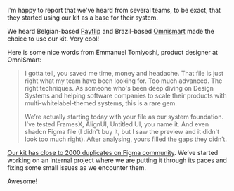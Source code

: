 <script context="module" lang="ts">
    import type { BlogFrontmatter } from '$lib/blog/types';

    export const metadata: BlogFrontmatter = {
        title: 'Teams using our kit',
        date: '2025-07-11',
        author: 'Johan Ronsse'
    }
</script>

I'm happy to report that we've heard from several teams, to be exact, that they started using our kit as a base for their system.

We heard Belgian-based [Payflip](https://payflip.be/en/) and Brazil-based [Omnismart](https://omnismart.com.br/) made the choice to use our kit. Very cool!

Here is some nice words from Emmanuel Tomiyoshi, product designer at OmniSmart:

> I gotta tell, you saved me time, money and headache. That file is just right what my team have been looking for. Too much advanced. The right techniques. As someone who's been deep diving on Design Systems and helping software companies to scale their products with multi-whitelabel-themed systems, this is a rare gem.
> 
> We’re actually starting today with your file as our system foundation. I’ve tested FramesX, AlignUI, Untitled UI, you name it. And even shadcn Figma file (I didn't buy it, but I saw the preview and it didn't look too much right). After analysing, yours filled the gaps they didn’t.

[Our kit has close to 2000 duplicates on Figma community](https://www.figma.com/community/file/1514746685758799870/obra-shadcn-ui). We’ve started working on an internal project where we are putting it through its paces and fixing some small issues as we encounter them.

Awesome!
